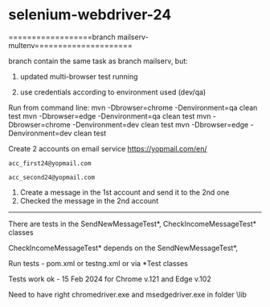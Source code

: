 # selenium-webdriver-24

==================branch mailserv-multenv=====================

branch contain the same task as branch mailserv, but:

1. updated multi-browser test running

2. use credentials according to environment used (dev/qa)

Run from command line: 
mvn -Dbrowser=chrome -Denvironment=qa clean test
mvn -Dbrowser=edge -Denvironment=qa clean test
mvn -Dbrowser=chrome -Denvironment=dev clean test
mvn -Dbrowser=edge -Denvironment=dev clean test

Create 2 accounts on email service https://yopmail.com/en/

	acc_first24@yopmail.com

	acc_second24@yopmail.com

1. Create a message in the 1st account and send it to the 2nd one 
2. Checked the message in the 2nd account
----------------------------------
There are tests in the SendNewMessageTest*, CheckIncomeMessageTest* classes

CheckIncomeMessageTest* depends on the SendNewMessageTest*, 

Run tests - pom.xml or testng.xml or via *Test classes

Tests work ok - 15 Feb 2024 for Chrome v.121 and Edge v.102

Need to have right chromedriver.exe and msedgedriver.exe in folder \lib



